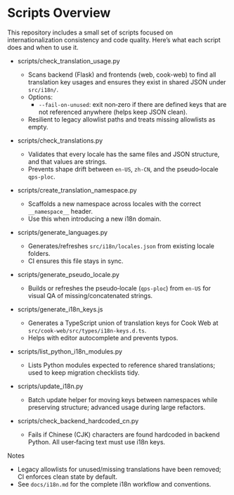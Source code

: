 # Scripts Overview

This repository includes a small set of scripts focused on internationalization consistency and code quality. Here’s what each script does and when to use it.

- scripts/check_translation_usage.py
  - Scans backend (Flask) and frontends (web, cook-web) to find all translation key usages and ensures they exist in shared JSON under `src/i18n/`.
  - Options:
    - `--fail-on-unused`: exit non‑zero if there are defined keys that are not referenced anywhere (helps keep JSON clean).
  - Resilient to legacy allowlist paths and treats missing allowlists as empty.

- scripts/check_translations.py
  - Validates that every locale has the same files and JSON structure, and that values are strings.
  - Prevents shape drift between `en-US`, `zh-CN`, and the pseudo‑locale `qps-ploc`.

- scripts/create_translation_namespace.py
  - Scaffolds a new namespace across locales with the correct `__namespace__` header.
  - Use this when introducing a new i18n domain.

- scripts/generate_languages.py
  - Generates/refreshes `src/i18n/locales.json` from existing locale folders.
  - CI ensures this file stays in sync.

- scripts/generate_pseudo_locale.py
  - Builds or refreshes the pseudo‑locale (`qps-ploc`) from `en-US` for visual QA of missing/concatenated strings.

- scripts/generate_i18n_keys.js
  - Generates a TypeScript union of translation keys for Cook Web at `src/cook-web/src/types/i18n-keys.d.ts`.
  - Helps with editor autocomplete and prevents typos.

- scripts/list_python_i18n_modules.py
  - Lists Python modules expected to reference shared translations; used to keep migration checklists tidy.

- scripts/update_i18n.py
  - Batch update helper for moving keys between namespaces while preserving structure; advanced usage during large refactors.

- scripts/check_backend_hardcoded_cn.py
  - Fails if Chinese (CJK) characters are found hardcoded in backend Python. All user‑facing text must use i18n keys.

Notes
- Legacy allowlists for unused/missing translations have been removed; CI enforces clean state by default.
- See `docs/i18n.md` for the complete i18n workflow and conventions.
